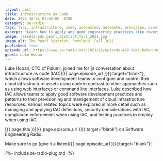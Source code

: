 ```yaml
---
layout: post
title: Infrastructure as Code
date: 2021-10-21 04:00:00 -0700
category: se-radio
tags: [iac, infrastructure, code, automated, automate, provision, provisioning, cloud]
excerpt: "Learn how to apply and good engineering practices like reversibility and automation to your Dev Ops and resource provisioning processes with Infrastructure as Code."
image: /assets/pdx_pearl_district_fall_2021.jpg
image_alt: The Pearl District, Portland. Fall 2021.
published: true
episode_url: https://www.se-radio.net/2021/10/episode-482-luke-hoban-on-infrastructure-as-code/
guest: Luke Hoban
---
```


Luke Hoban, CTO of Pulumi, joined me for [a conversation about infrastructure as code (IAC)]({{ page.episode_url }}){:target="blank"}, which allows software development teams to configure and control their cloud infrastructure assets using code in contrast to other approaches such as using web interfaces or command line interfaces. Luke described how IAC allows teams to apply good software development practices and patterns to their provisioning and management of cloud infrastructure resources. Various related topics were explored in more detail such as managing and applying IAC definitions, security considerations with IAC, compliance enforcement when using IAC, and testing practices to employ when using IAC.

[{{ page.title }}]({{ page.episode_url }}){:target="blank"} on Software Engineering Radio.

Make sure to go [give it a listen]({{ page.episode_url }}){:target="blank"}!

{%- include se-radio-plug.md -%}
